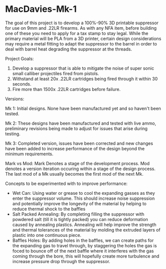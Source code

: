 # MacDavies-Mk-1

  The goal of this project is to develop a 100%-90% 3D printable suppressor for use on 9mm and .22LR firearms. As with any NFA item, before building one of these you need to apply for a tax stamp to stay legal. While the primary material will be PLA from a 3D printer, certain design considerations may require a metal fitting to adapt the suppressor to the barrel in order to deal with barrel heat degrading the suppressor at the threads.

  Project Goals:
1. Develop a suppressor that is able to mitigate the noise of super sonic small calliber projectiles fired from pistols.
3. Withstand at least 20x .22LR cartridges being fired through it within 30 seconds.
4. Fire more than 1500x .22LR cartridges before failure.

  Versions:
  
Mk 1: Initial designs. None have been manufactured yet and so haven't been tested.

Mk 2: These designs have been manufactured and tested with live ammo, preliminary revisions being made to adjust for issues that arise during testing.

Mk 3: Completed version, issues have been corrected and new changes have been added to increase performance of the design beyond the minimum requirements.

  Mark vs Mod:
Mark Denotes a stage of the development process. Mod denotes a version iteration occuring within a stage of the design process. The last mod of a Mk usually becomes the first mod of the next Mk.

  Concepts to be experimented with to improve performance:
- Wet Can: Using water or grease to cool the expanding gasses as they enter the suppressor volume. This should increase noise suppression and potentially improve the longevity of the material by helping to reduce thermal shock to the baffles
- Salt Packed Annealing: By completing filling the suppressor with powdered salt (till it is tightly packed) you can reduce deformation caused by annealing plastics. Annealing will help improve the strength and thermal tolerances of the material by molding the extruded layers of plastic into one continuous piece.
- Baffles Holes: By adding holes in the baffles, we can create paths for the expanding gas to travel through, by staggering the holes the gas is foced to bounce off of the next baffle where it interferes with the gas coming through the bore, this will hopefully create more turbulence and increase pressure drop through the suppressor.
